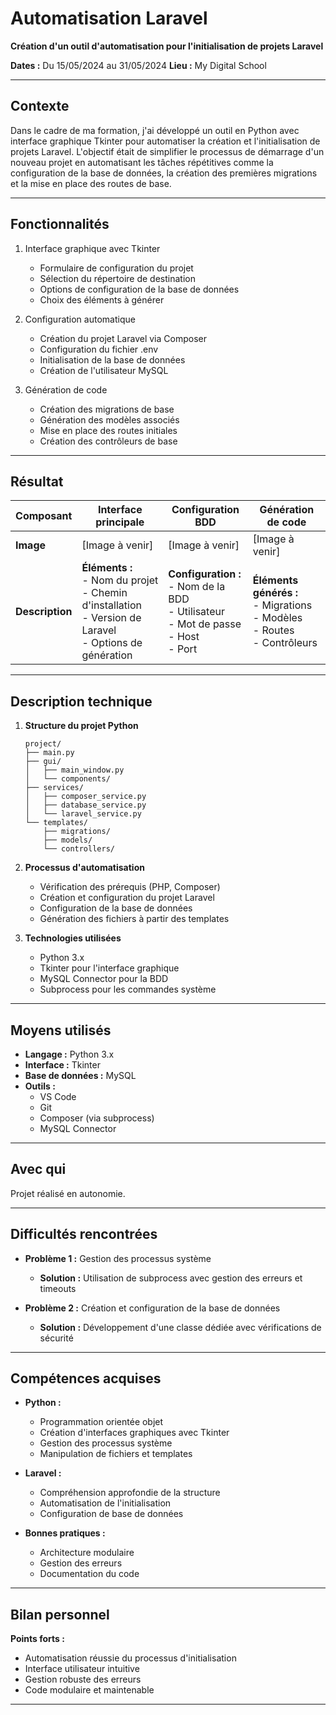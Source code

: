 # Automatisation Laravel
**Création d'un outil d'automatisation pour l'initialisation de projets Laravel**

**Dates :** Du 15/05/2024 au 31/05/2024
**Lieu :** My Digital School

---

## Contexte

Dans le cadre de ma formation, j'ai développé un outil en Python avec interface graphique Tkinter pour automatiser la création et l'initialisation de projets Laravel. L'objectif était de simplifier le processus de démarrage d'un nouveau projet en automatisant les tâches répétitives comme la configuration de la base de données, la création des premières migrations et la mise en place des routes de base.

---

## Fonctionnalités

1. Interface graphique avec Tkinter
   - Formulaire de configuration du projet
   - Sélection du répertoire de destination
   - Options de configuration de la base de données
   - Choix des éléments à générer

2. Configuration automatique
   - Création du projet Laravel via Composer
   - Configuration du fichier .env
   - Initialisation de la base de données
   - Création de l'utilisateur MySQL

3. Génération de code
   - Création des migrations de base
   - Génération des modèles associés
   - Mise en place des routes initiales
   - Création des contrôleurs de base

---

## Résultat

| **Composant**       | **Interface principale**                      | **Configuration BDD**                      | **Génération de code**                    |
|----------------|----------------------------------------|-----------------------------------------|------------------------------------|
| **Image**      | [Image à venir] | [Image à venir] | [Image à venir] |
| **Description**    | **Éléments :**<br>- Nom du projet<br>- Chemin d'installation<br>- Version de Laravel<br>- Options de génération | **Configuration :**<br>- Nom de la BDD<br>- Utilisateur<br>- Mot de passe<br>- Host<br>- Port | **Éléments générés :**<br>- Migrations<br>- Modèles<br>- Routes<br>- Contrôleurs |

--- 

## Description technique

1. **Structure du projet Python**
   ```
   project/
   ├── main.py
   ├── gui/
   │   ├── main_window.py
   │   └── components/
   ├── services/
   │   ├── composer_service.py
   │   ├── database_service.py
   │   └── laravel_service.py
   └── templates/
       ├── migrations/
       ├── models/
       └── controllers/
   ```

2. **Processus d'automatisation**
   - Vérification des prérequis (PHP, Composer)
   - Création et configuration du projet Laravel
   - Configuration de la base de données
   - Génération des fichiers à partir des templates

3. **Technologies utilisées**
   - Python 3.x
   - Tkinter pour l'interface graphique
   - MySQL Connector pour la BDD
   - Subprocess pour les commandes système

---

## Moyens utilisés

- **Langage :** Python 3.x
- **Interface :** Tkinter
- **Base de données :** MySQL
- **Outils :** 
  - VS Code
  - Git
  - Composer (via subprocess)
  - MySQL Connector

---

## Avec qui

Projet réalisé en autonomie.

---

## Difficultés rencontrées

- **Problème 1 :** Gestion des processus système
  - **Solution :** Utilisation de subprocess avec gestion des erreurs et timeouts

- **Problème 2 :** Création et configuration de la base de données
  - **Solution :** Développement d'une classe dédiée avec vérifications de sécurité

---

## Compétences acquises

- **Python :**
  - Programmation orientée objet
  - Création d'interfaces graphiques avec Tkinter
  - Gestion des processus système
  - Manipulation de fichiers et templates

- **Laravel :**
  - Compréhension approfondie de la structure
  - Automatisation de l'initialisation
  - Configuration de base de données

- **Bonnes pratiques :**
  - Architecture modulaire
  - Gestion des erreurs
  - Documentation du code

---

## Bilan personnel

**Points forts :**
- Automatisation réussie du processus d'initialisation
- Interface utilisateur intuitive
- Gestion robuste des erreurs
- Code modulaire et maintenable

---

